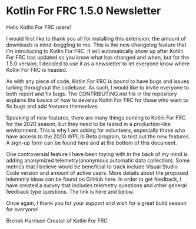 # Kotlin For FRC 1.5.0 Newsletter

Hello Kotlin For FRC users!

I would first like to thank you all for installing this extension; the amount of downloads is mind-boggling to me.
This is the new changelog feature that I’m introducing to Kotlin For FRC.
It will automatically show up after Kotlin For FRC has updated so you know what has changed and when, but for the 1.5.0 version, I decided to use it as a newsletter to let everyone know where Kotlin For FRC is headed.

As with any piece of code, Kotlin For FRC is bound to have bugs and issues lurking throughout the codebase.
As such, I would like to invite everyone to both report and fix bugs.
The CONTRIBUTING.md file in the repository explains the basics of how to develop Kotlin For FRC for those who want to fix bugs and add features themselves.

Speaking of new features, there are many things coming to Kotlin For FRC for the 2020 season, but they need to be tested in a production-like environment.
This is why I am asking for volunteers, especially those who have access to the 2020 WPILib Beta program, to test out the new features.
A sign-up form can be found here and at the bottom of this document.

One controversial feature I have been toying with in the back of my mind is adding anonymized telemetry(anonymous automatic data collection).
Some metrics that I believe would be beneficial to track include Visual Studio Code version and amount of active users.
More details about the proposed telemetry ideas can be found on GitHub here.
In order to get feedback, I have created a survey that includes telemetry questions and other general feedback type questions.
The link is here and below.

Once again, I thank you for your support and wish for a great build season for everyone!

Brenek Harrison
Creator of Kotlin For FRC
